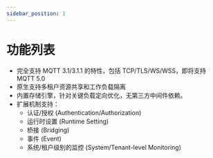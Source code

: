 ```yaml
---
sidebar_position: 1
---
```


# 功能列表

* 完全支持 MQTT 3.1/3.1.1 的特性，包括 TCP/TLS/WS/WSS，即将支持 MQTT 5.0
* 原生支持多租户资源共享和工作负载隔离
* 内置存储引擎，针对关键负载定向优化，无第三方中间件依赖。
* 扩展机制支持：
    * 认证/授权 (Authentication/Authorization)
    * 运行时设置 (Runtime Setting)
    * 桥接 (Bridging)
    * 事件 (Event)
    * 系统/租户级别的监控 (System/Tenant-level Monitoring)